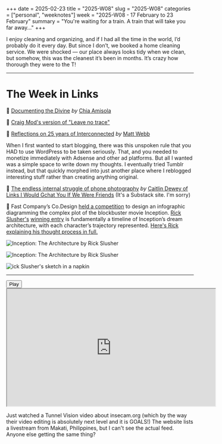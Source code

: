 +++
date = 2025-02-23
title = "2025-W08"
slug = "2025-W08"
categories = ["personal", "weeknotes"]
week = "2025-W08 - 17 February to 23 February"
summary = "You're waiting for a train. A train that will take you far away..."
+++

I enjoy cleaning and organizing, and if I had all the time in the world, I’d probably do it every day. But since I don’t, we booked a home cleaning service. We were shocked — our place always looks tidy when we clean, but somehow, this was the cleanest it’s been in months. It’s crazy how thorough they were to the T!

---

# The Week in Links

🔗 [Documenting the Divine](https://www.are.na/editorial/documenting-the-divine/?ref=krabf.com) *by* [Chia Amisola](https://chia.design/?ref=krabf.com)

🔗 [Craig Mod's version of "Leave no trace"](https://craigmod.com/ridgeline/203/?ref=krabf.com)

🔗 [Reflections on 25 years of Interconnected](https://interconnected.org/home/2025/02/19/reflections/?ref=krabf.com) *by* [Matt Webb](https://interconnected.org/?ref=krabf.com)

When I first wanted to start blogging, there was this unspoken rule that you HAD to use WordPress to be taken seriously. That, and you needed to monetize immediately with Adsense and other ad platforms. But all I wanted was a simple space to write down my thoughts. I eventually tried Tumblr instead, but that quickly morphed into just another place where I reblogged interesting stuff rather than creating anything original.

🔗 [The endless internal struggle of phone photography](https://linksiwouldgchatyou.substack.com/p/the-endless-internal-struggle-of/?ref=krabf.com) *by* [Caitlin Dewey of Links I Would Gchat You If We Were Friends](https://linksiwouldgchatyou.substack.com/) (It's a Substack site. I'm sorry)

🔗 Fast Company’s Co.Design [held a competition](https://www.fastcompany.com/1662130/infographic-of-the-day-inception-contest-winner) to design an infographic diagramming the complex plot of the blockbuster movie Inception. [Rick Slusher's](https://www.rickslusher.com/?ref=krabf.com) [winning entry](https://www.rickslusher.com/Inception-The-Architecture/?ref=krabf.com) is fundamentally a timeline of Inception’s dream architecture, with each character’s trajectory represented. [Here's Rick explaining his thought process in full.](https://www.fastcompany.com/1662130/infographic-of-the-day-inception-contest-winner)

![Inception: The Architecture by Rick Slusher](/weeknotes/2025-W08/InceptionArch2_1600_c.png "Inception: The Architecture by Rick Slusher")

![Inception: The Architecture by Rick Slusher](/weeknotes/2025-W08/InceptionArch_zoom1.jpg "Inception: The Architecture by Rick Slusher")

![ick Slusher's sketch in a napkin](/weeknotes/2025-W08/Slusher_IncptNapkin1Small.jpg "Rick Slusher's sketch in a napkin")

---

<lite-youtube videoid="NSv9DWlY0UE" style="background-image: url(&quot;https://i.ytimg.com/vi/NSv9DWlY0UE/hqdefault.jpg&quot;);" class="lyt-activated"><button type="button" class="lty-playbtn"><span class="lyt-visually-hidden">Play</span></button><iframe width="560" height="315" title="Play" allow="accelerometer; autoplay; encrypted-media; gyroscope; picture-in-picture" allowfullscreen="" src="https://www.youtube-nocookie.com/embed/NSv9DWlY0UE?autoplay"></iframe></lite-youtube>

Just watched a Tunnel Vision video about insecam.org (which by the way their video editing is absolutely next level and it is GOALS!) The website lists a livestream from Makati, Philippines, but I can't see the actual feed. Anyone else getting the same thing?